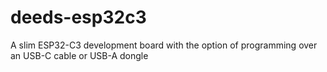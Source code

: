 # deeds-esp32c3
A slim ESP32-C3 development board with the option of programming over an USB-C cable or USB-A dongle
